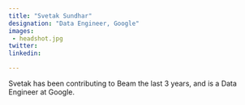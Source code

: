 ```yaml
---
title: "Svetak Sundhar"
designation: "Data Engineer, Google"
images:
 - headshot.jpg
twitter: 
linkedin: 

---
```


Svetak has been contributing to Beam the last 3 years, and is a Data Engineer at Google.